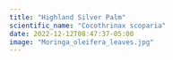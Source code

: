 ```yaml
---
title: "Highland Silver Palm"
scientific_name: "Cocothrinax scoparia"
date: 2022-12-12T08:47:37-05:00
image: "Moringa_oleifera_leaves.jpg"
---
```

